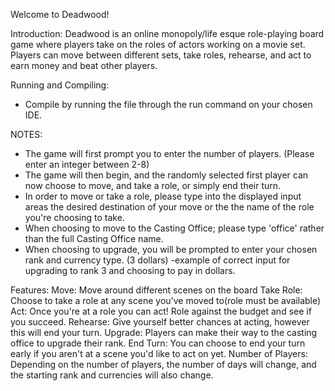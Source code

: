 Welcome to Deadwood!

Introduction:
Deadwood is an online monopoly/life esque role-playing board game 
where players take on the roles of actors working on a movie set. 
Players can move between different sets, take roles, rehearse, and act to earn money and beat other players.


Running and Compiling:
- Compile by running the file through the run command on your chosen IDE.

NOTES:
- The game will first prompt you to enter the number of players. (Please enter an integer between 2-8)
- The game will then begin, and the randomly selected first player can now choose to move, and take a role, or simply end their turn. 
- In order to move or take a role, please type into the displayed input areas the desired destination of your move or the the name of the role you're choosing to take.
- When choosing to move to the Casting Office; please type 'office' rather than the full Casting Office name. 
- When choosing to upgrade, you will be prompted to enter your chosen rank and currency type. (3 dollars) -example of correct input for upgrading to rank 3 and choosing to pay in dollars.

Features:
Move: Move around different scenes on the board
Take Role: Choose to take a role at any scene you've moved to(role must be available)
Act: Once you're at a role you can act! Role against the budget and see if you succeed.
Rehearse: Give yourself better chances at acting, however this will end your turn.
Upgrade: Players can make their way to the casting office to upgrade their rank.
End Turn: You can choose to end your turn early if you aren't at a scene you'd like to act on yet.
Number of Players: Depending on the number of players, the number of days will change, and the starting rank and currencies will also change.
